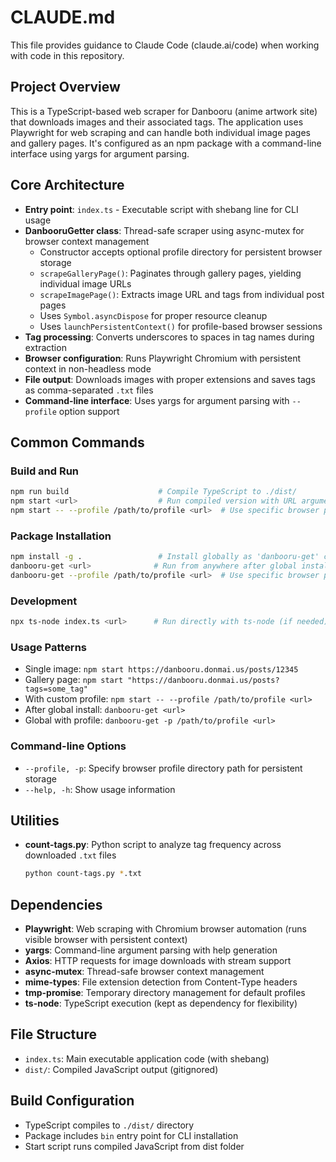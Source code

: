 # CLAUDE.md

This file provides guidance to Claude Code (claude.ai/code) when working with code in this repository.

## Project Overview

This is a TypeScript-based web scraper for Danbooru (anime artwork site) that downloads images and their associated tags. The application uses Playwright for web scraping and can handle both individual image pages and gallery pages. It's configured as an npm package with a command-line interface using yargs for argument parsing.

## Core Architecture

- **Entry point**: `index.ts` - Executable script with shebang line for CLI usage
- **DanbooruGetter class**: Thread-safe scraper using async-mutex for browser context management
  - Constructor accepts optional profile directory for persistent browser storage
  - `scrapeGalleryPage()`: Paginates through gallery pages, yielding individual image URLs
  - `scrapeImagePage()`: Extracts image URL and tags from individual post pages
  - Uses `Symbol.asyncDispose` for proper resource cleanup
  - Uses `launchPersistentContext()` for profile-based browser sessions
- **Tag processing**: Converts underscores to spaces in tag names during extraction
- **Browser configuration**: Runs Playwright Chromium with persistent context in non-headless mode
- **File output**: Downloads images with proper extensions and saves tags as comma-separated `.txt` files
- **Command-line interface**: Uses yargs for argument parsing with `--profile` option support

## Common Commands

### Build and Run
```bash
npm run build                    # Compile TypeScript to ./dist/
npm start <url>                  # Run compiled version with URL argument
npm start -- --profile /path/to/profile <url>  # Use specific browser profile
```

### Package Installation
```bash
npm install -g .                 # Install globally as 'danbooru-get' command
danbooru-get <url>              # Run from anywhere after global install
danbooru-get --profile /path/to/profile <url>  # Use specific browser profile
```

### Development
```bash
npx ts-node index.ts <url>      # Run directly with ts-node (if needed)
```

### Usage Patterns
- Single image: `npm start https://danbooru.donmai.us/posts/12345`
- Gallery page: `npm start "https://danbooru.donmai.us/posts?tags=some_tag"`
- With custom profile: `npm start -- --profile /path/to/profile <url>`
- After global install: `danbooru-get <url>`
- Global with profile: `danbooru-get -p /path/to/profile <url>`

### Command-line Options
- `--profile, -p`: Specify browser profile directory path for persistent storage
- `--help, -h`: Show usage information

## Utilities

- **count-tags.py**: Python script to analyze tag frequency across downloaded `.txt` files
  ```bash
  python count-tags.py *.txt
  ```

## Dependencies

- **Playwright**: Web scraping with Chromium browser automation (runs visible browser with persistent context)
- **yargs**: Command-line argument parsing with help generation
- **Axios**: HTTP requests for image downloads with stream support
- **async-mutex**: Thread-safe browser context management
- **mime-types**: File extension detection from Content-Type headers
- **tmp-promise**: Temporary directory management for default profiles
- **ts-node**: TypeScript execution (kept as dependency for flexibility)

## File Structure

- `index.ts`: Main executable application code (with shebang)
- `dist/`: Compiled JavaScript output (gitignored)

## Build Configuration

- TypeScript compiles to `./dist/` directory
- Package includes `bin` entry point for CLI installation
- Start script runs compiled JavaScript from dist folder